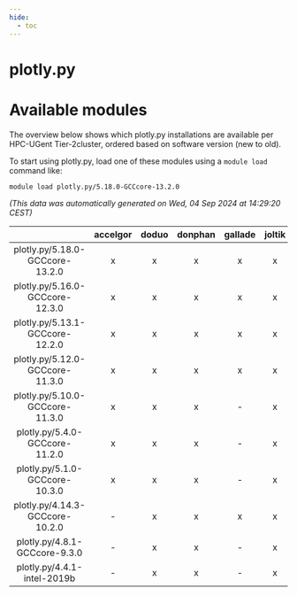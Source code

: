 ```yaml
---
hide:
  - toc
---
```


plotly.py
=========

# Available modules


The overview below shows which plotly.py installations are available per HPC-UGent Tier-2cluster, ordered based on software version (new to old).

To start using plotly.py, load one of these modules using a `module load` command like:

```shell
module load plotly.py/5.18.0-GCCcore-13.2.0
```

*(This data was automatically generated on Wed, 04 Sep 2024 at 14:29:20 CEST)*  

| |accelgor|doduo|donphan|gallade|joltik|shinx|skitty|
| :---: | :---: | :---: | :---: | :---: | :---: | :---: | :---: |
|plotly.py/5.18.0-GCCcore-13.2.0|x|x|x|x|x|x|x|
|plotly.py/5.16.0-GCCcore-12.3.0|x|x|x|x|x|x|x|
|plotly.py/5.13.1-GCCcore-12.2.0|x|x|x|x|x|-|x|
|plotly.py/5.12.0-GCCcore-11.3.0|x|x|x|x|x|-|x|
|plotly.py/5.10.0-GCCcore-11.3.0|x|x|x|-|x|-|x|
|plotly.py/5.4.0-GCCcore-11.2.0|x|x|x|-|x|-|x|
|plotly.py/5.1.0-GCCcore-10.3.0|x|x|x|-|x|-|x|
|plotly.py/4.14.3-GCCcore-10.2.0|-|x|x|x|x|-|x|
|plotly.py/4.8.1-GCCcore-9.3.0|-|x|x|-|x|-|x|
|plotly.py/4.4.1-intel-2019b|-|x|x|-|x|-|x|
